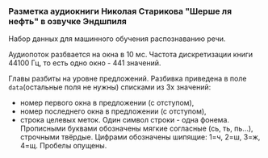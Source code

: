 ### Разметка аудиокниги Николая Старикова "Шерше ля нефть" в озвучке Эндшпиля

Набор данных для машинного обучения распознаванию речи.

Аудиопоток разбвается на окна в 10 мс. Частота дискретизации книги 44100 Гц, то есть одно окно - 441 значений. 

Главы разбиты на уровне предложений. Разбивка приведена в поле `data`(остальные поля не нужны) списками из 3х значений:

* номер первого окна в предложении (с отступом),
* номер последнего окна в предложении (с отступом),
* строка целевых меток. Один символ строки - одна фонема. Прописными буквами обозначены мягкие согласные (сь, ть, пь...), строчными твёрдые. Цифрами обозначены шипящие: 1=ч, 2=ш, 3=ж, 4=щ. Пробелы опущены.
